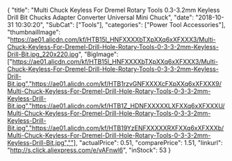 {
	"title": "Multi Chuck Keyless For Dremel Rotary Tools 0.3-3.2mm Keyless Drill Bit Chucks Adapter Converter Universal Mini Chuck",
	"date": "2018-10-31 10:30:20",
	"SubCat": ["Tools"],
	"categories": ["Power Tool Accessories"],
	"thumbnailImage": "https://ae01.alicdn.com/kf/HTB15l_HNFXXXXbTXpXXq6xXFXXX3/Multi-Chuck-Keyless-For-Dremel-Drill-Hole-Rotary-Tools-0-3-3-2mm-Keyless-Drill-Bit.jpg_220x220.jpg",
	"BigImage": ["https://ae01.alicdn.com/kf/HTB15l_HNFXXXXbTXpXXq6xXFXXX3/Multi-Chuck-Keyless-For-Dremel-Drill-Hole-Rotary-Tools-0-3-3-2mm-Keyless-Drill-Bit.jpg","https://ae01.alicdn.com/kf/HTB1rzvGNFXXXXcFXpXXq6xXFXXX9/Multi-Chuck-Keyless-For-Dremel-Drill-Hole-Rotary-Tools-0-3-3-2mm-Keyless-Drill-Bit.jpg","https://ae01.alicdn.com/kf/HTB1Z_HDNFXXXXXLXFXXq6xXFXXXU/Multi-Chuck-Keyless-For-Dremel-Drill-Hole-Rotary-Tools-0-3-3-2mm-Keyless-Drill-Bit.jpg","https://ae01.alicdn.com/kf/HTB19YzENFXXXXXRXFXXq6xXFXXXb/Multi-Chuck-Keyless-For-Dremel-Drill-Hole-Rotary-Tools-0-3-3-2mm-Keyless-Drill-Bit.jpg",""],
	"actualPrice": 0.51,
	"comparePrice": 1.51,
	"linkurl": "http://s.click.aliexpress.com/e/vAFnwl6",
	"inStock": 53
}
